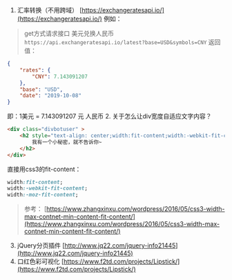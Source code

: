 1. 汇率转换（不用跨域）
[https://exchangeratesapi.io/](https://exchangeratesapi.io/)
例如：
> get方式请求接口 美元兑换人民币
`https://api.exchangeratesapi.io/latest?base=USD&symbols=CNY`
返回值：
```json
{
    "rates": {
        "CNY": 7.143091207
    },
    "base": "USD",
    "date": "2019-10-08"
}
```
即：1美元 = 7.143091207 元 人民币
2. 关于怎么让div宽度自适应文字内容？
```html
<div class="divbotuser" >
    <h2 style="text-align: center;width:fit-content;width:-webkit-fit-content;width:-moz-fit-content;" >
        我有一个小秘密，就不告诉你~
    </h2>
</div>
```
直接用css3的fit-content：
```css
width:fit-content;
width:-webkit-fit-content;
width:-moz-fit-content;
```
> 参考：
> [https://www.zhangxinxu.com/wordpress/2016/05/css3-width-max-contnet-min-content-fit-content/](https://www.zhangxinxu.com/wordpress/2016/05/css3-width-max-contnet-min-content-fit-content/)
3. jQuery分页插件 [http://www.jq22.com/jquery-info21445](http://www.jq22.com/jquery-info21445)
4. 口红色彩可视化 [https://www.f2td.com/projects/Lipstick/](https://www.f2td.com/projects/Lipstick/)